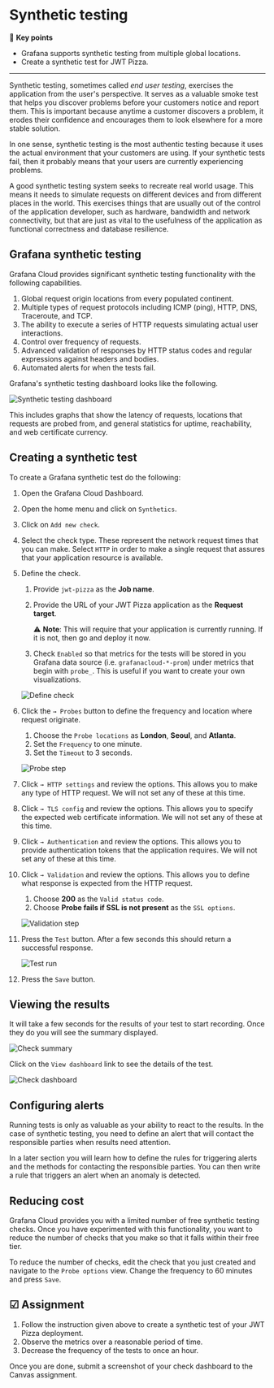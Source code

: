 # Synthetic testing

🔑 **Key points**

- Grafana supports synthetic testing from multiple global locations.
- Create a synthetic test for JWT Pizza.

---

Synthetic testing, sometimes called _end user testing_, exercises the application from the user's perspective. It serves as a valuable smoke test that helps you discover problems before your customers notice and report them. This is important because anytime a customer discovers a problem, it erodes their confidence and encourages them to look elsewhere for a more stable solution.

In one sense, synthetic testing is the most authentic testing because it uses the actual environment that your customers are using. If your synthetic tests fail, then it probably means that your users are currently experiencing problems.

A good synthetic testing system seeks to recreate real world usage. This means it needs to simulate requests on different devices and from different places in the world. This exercises things that are usually out of the control of the application developer, such as hardware, bandwidth and network connectivity, but that are just as vital to the usefulness of the application as functional correctness and database resilience.

## Grafana synthetic testing

Grafana Cloud provides significant synthetic testing functionality with the following capabilities.

1. Global request origin locations from every populated continent.
1. Multiple types of request protocols including ICMP (ping), HTTP, DNS, Traceroute, and TCP.
1. The ability to execute a series of HTTP requests simulating actual user interactions.
1. Control over frequency of requests.
1. Advanced validation of responses by HTTP status codes and regular expressions against headers and bodies.
1. Automated alerts for when the tests fail.

Grafana's synthetic testing dashboard looks like the following.

![Synthetic testing dashboard](syntheticTestingDashboard.png)

This includes graphs that show the latency of requests, locations that requests are probed from, and general statistics for uptime, reachability, and web certificate currency.

## Creating a synthetic test

To create a Grafana synthetic test do the following:

1. Open the Grafana Cloud Dashboard.
1. Open the home menu and click on `Synthetics`.
1. Click on `Add new check`.
1. Select the check type. These represent the network request times that you can make. Select `HTTP` in order to make a single request that assures that your application resource is available.
1. Define the check.

   1. Provide `jwt-pizza` as the **Job name**.
   1. Provide the URL of your JWT Pizza application as the **Request target**.

      ⚠️ **Note**: This will require that your application is currently running. If it is not, then go and deploy it now.

   1. Check `Enabled` so that metrics for the tests will be stored in you Grafana data source (i.e. `grafanacloud-*-prom`) under metrics that begin with `probe_`. This is useful if you want to create your own visualizations.

   ![Define check](defineCheck.png)

1. Click the `→ Probes` button to define the frequency and location where request originate.

   1. Choose the `Probe locations` as **London**, **Seoul**, and **Atlanta**.
   1. Set the `Frequency` to one minute.
   1. Set the `Timeout` to 3 seconds.

   ![Probe step](probeStep.png)

1. Click `→ HTTP settings` and review the options. This allows you to make any type of HTTP request. We will not set any of these at this time.
1. Click `→ TLS config` and review the options. This allows you to specify the expected web certificate information. We will not set any of these at this time.
1. Click `→ Authentication` and review the options. This allows you to provide authentication tokens that the application requires. We will not set any of these at this time.
1. Click `→ Validation` and review the options. This allows you to define what response is expected from the HTTP request.

   1. Choose **200** as the `Valid status code`.
   1. Choose **Probe fails if SSL is not present** as the `SSL options`.

   ![Validation step](validationStep.png)

1. Press the `Test` button. After a few seconds this should return a successful response.

   ![Test run](testRun.png)

1. Press the `Save` button.

## Viewing the results

It will take a few seconds for the results of your test to start recording. Once they do you will see the summary displayed.

![Check summary](checkSummary.png)

Click on the `View dashboard` link to see the details of the test.

![Check dashboard](checkDashboard.png)

## Configuring alerts

Running tests is only as valuable as your ability to react to the results. In the case of synthetic testing, you need to define an alert that will contact the responsible parties when results need attention.

In a later section you will learn how to define the rules for triggering alerts and the methods for contacting the responsible parties. You can then write a rule that triggers an alert when an anomaly is detected.

## Reducing cost

Grafana Cloud provides you with a limited number of free synthetic testing checks. Once you have experimented with this functionality, you want to reduce the number of checks that you make so that it falls within their free tier.

To reduce the number of checks, edit the check that you just created and navigate to the `Probe options` view. Change the frequency to 60 minutes and press `Save`.

## ☑ Assignment

1. Follow the instruction given above to create a synthetic test of your JWT Pizza deployment.
1. Observe the metrics over a reasonable period of time.
1. Decrease the frequency of the tests to once an hour.

Once you are done, submit a screenshot of your check dashboard to the Canvas assignment.
